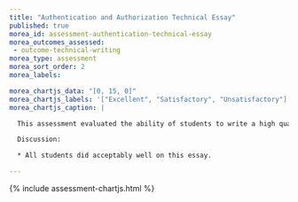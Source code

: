 ```yaml
---
title: "Authentication and Authorization Technical Essay"
published: true
morea_id: assessment-authentication-technical-essay
morea_outcomes_assessed:
 - outcome-technical-writing
morea_type: assessment
morea_sort_order: 2
morea_labels:

morea_chartjs_data: "[0, 15, 0]"
morea_chartjs_labels: '["Excellent", "Satisfactory", "Unsatisfactory"]'
morea_chartjs_caption: |

  This assessment evaluated the ability of students to write a high quality technical essay summarizing their experiences doing the Authorization and Authentication practice WODs.

  Discussion:

  * All students did acceptably well on this essay.

---
```


{%  include assessment-chartjs.html  %}
